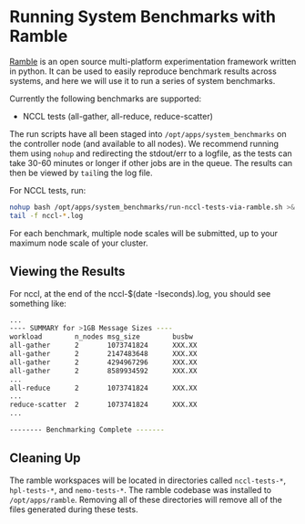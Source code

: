 Running System Benchmarks with Ramble
=====================================

[Ramble](https://github.com/GoogleCloudPlatform/ramble) is an open source
multi-platform experimentation framework written in python. It can be used
to easily reproduce benchmark results across systems, and here
we will use it to run a series of system benchmarks.

Currently the following benchmarks are supported:

* NCCL tests (all-gather, all-reduce, reduce-scatter)

The run scripts have all been staged into `/opt/apps/system_benchmarks`
on the controller node (and available to all nodes). We recommend running
them using `nohup` and redirecting the stdout/err to a logfile, as the tests can
take 30-60 minutes or longer if other jobs are in the queue. The results can
then be viewed by `tail`ing the log file.

For NCCL tests, run:

   ```bash
   nohup bash /opt/apps/system_benchmarks/run-nccl-tests-via-ramble.sh >& nccl-$(date -Iseconds).log &
   tail -f nccl-*.log
   ```

For each benchmark, multiple node scales will be submitted, up to your maximum
node scale of your cluster.

Viewing the Results
-------------------

For nccl, at the end of the nccl-$(date -Iseconds).log,
you should see something like:

   ```bash
   ...
   ---- SUMMARY for >1GB Message Sizes ----
   workload        n_nodes msg_size        busbw
   all-gather      2       1073741824      XXX.XX
   all-gather      2       2147483648      XXX.XX
   all-gather      2       4294967296      XXX.XX
   all-gather      2       8589934592      XXX.XX
   ...
   all-reduce      2       1073741824      XXX.XX
   ...
   reduce-scatter  2       1073741824      XXX.XX
   ...

   -------- Benchmarking Complete -------
   ```

Cleaning Up
-----------

The ramble workspaces will be located in directories called `nccl-tests-*`,
`hpl-tests-*`, and `nemo-tests-*`. The ramble codebase was installed to
`/opt/apps/ramble`.  Removing all of these directories will remove all of the
files generated during these tests.
